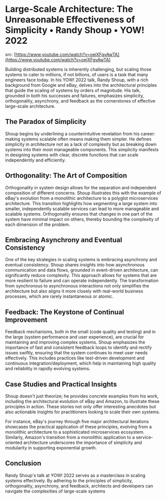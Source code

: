 # Large-Scale Architecture: The Unreasonable Effectiveness of Simplicity • Randy Shoup • YOW! 2022
src: [https://www.youtube.com/watch?v=oejXFgvAwTA](https://www.youtube.com/watch?v=oejXFgvAwTA)

Building distributed systems is inherently challenging, but scaling those systems to cater to millions, if not billions, of users is a task that many engineers face today. In his YOW! 2022 talk, Randy Shoup, with a rich background from Google and eBay, delves into the architectural principles that guide the scaling of systems by orders of magnitude. His talk, grounded in both his successes and failures, emphasizes simplicity, orthogonality, asynchrony, and feedback as the cornerstones of effective large-scale architecture.

## The Paradox of Simplicity

Shoup begins by underlining a counterintuitive revelation from his career: making systems scalable often means making them simpler. He defines simplicity in architecture not as a lack of complexity but as breaking down systems into their most manageable components. This simplicity manifests in designing systems with clear, discrete functions that can scale independently and efficiently.

## Orthogonality: The Art of Composition

Orthogonality in system design allows for the separation and independent composition of different concerns. Shoup illustrates this with the example of eBay's evolution from a monolithic architecture to a polyglot microservices architecture. This transition highlights how segmenting a large system into smaller, independently scalable services can lead to more manageable and scalable systems. Orthogonality ensures that changes in one part of the system have minimal impact on others, thereby bounding the complexity of each dimension of the problem.

## Embracing Asynchrony and Eventual Consistency

One of the key strategies in scaling systems is embracing asynchrony and eventual consistency. Shoup shares insights into how asynchronous communication and data flows, grounded in event-driven architecture, can significantly reduce complexity. This approach allows for systems that are more resilient to failure and can operate independently. The transformation from synchronous to asynchronous interactions not only simplifies the architecture but also aligns it more closely with real-world business processes, which are rarely instantaneous or atomic.

## Feedback: The Keystone of Continual Improvement

Feedback mechanisms, both in the small (code quality and testing) and in the large (system performance and user experience), are crucial for maintaining and improving complex systems. Shoup emphasizes the importance of fast and consistent feedback loops to identify and rectify issues swiftly, ensuring that the system continues to meet user needs effectively. This includes practices like test-driven development and continuous integration/deployment, which help in maintaining high quality and reliability in rapidly evolving systems.

## Case Studies and Practical Insights

Shoup doesn't just theorize; he provides concrete examples from his work, including the architectural evolution of eBay and Amazon, to illustrate these principles in action. These stories not only offer interesting anecdotes but also actionable insights for practitioners looking to scale their own systems. 

For instance, eBay's journey through five major architectural iterations showcases the practical application of these principles, evolving from a monolithic architecture to a sophisticated microservices ecosystem. Similarly, Amazon's transition from a monolithic application to a service-oriented architecture underscores the importance of simplicity and modularity in supporting exponential growth.

## Conclusion

Randy Shoup's talk at YOW! 2022 serves as a masterclass in scaling systems effectively. By adhering to the principles of simplicity, orthogonality, asynchrony, and feedback, architects and developers can navigate the complexities of large-scale systems